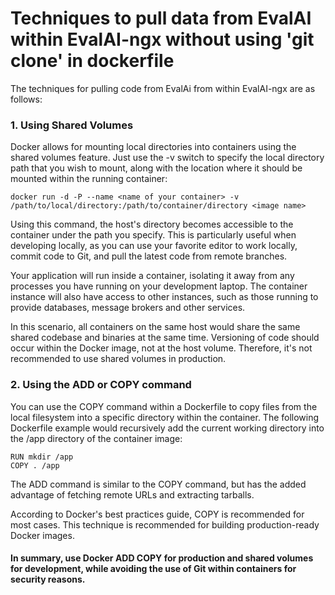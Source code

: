 # Techniques to pull data from EvalAI within EvalAI-ngx without using 'git clone' in dockerfile

The techniques for pulling code from EvalAi from within EvalAI-ngx are as follows:

### 1. Using Shared Volumes
Docker allows for mounting local directories into containers using the shared volumes feature. Just use the -v switch to specify the local directory path that you wish to mount, along with the location where it should be mounted within the running container:

`docker run -d -P --name <name of your container> -v /path/to/local/directory:/path/to/container/directory <image name>`

Using this command, the host's directory becomes accessible to the container under the path you specify. This is particularly useful when developing locally, as you can use your favorite editor to work locally, commit code to Git, and pull the latest code from remote branches.

Your application will run inside a container, isolating it away from any processes you have running on your development laptop. The container instance will also have access to other instances, such as those running to provide databases, message brokers and other services.

In this scenario, all containers on the same host would share the same shared codebase and binaries at the same time. Versioning of code should occur within the Docker image, not at the host volume. Therefore, it's not recommended to use shared volumes in production.

### 2. Using the ADD or COPY command
You can use the COPY command within a Dockerfile to copy files from the local filesystem into a specific directory within the container. The following Dockerfile example would recursively add the current working directory into the /app directory of the container image:

```
RUN mkdir /app
COPY . /app
```

The ADD command is similar to the COPY command, but has the added advantage of fetching remote URLs and extracting tarballs.

According to Docker's best practices guide, COPY is recommended for most cases. This technique is recommended for building production-ready Docker images.




#### In summary, use Docker ADD COPY for production and shared volumes for development, while avoiding the use of Git within containers for security reasons. 
